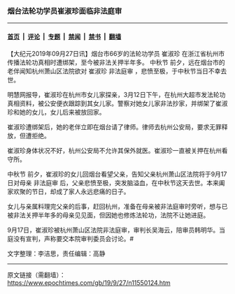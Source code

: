 ### 烟台法轮功学员崔淑珍面临非法庭审

---

#### [首页](../../../..?n11550124) &nbsp;|&nbsp; [评论](../../../../../epoch-comment?n11550124) &nbsp;|&nbsp; [专题](../../../../../epoch-special?n11550124) &nbsp;|&nbsp; [禁闻](../../../../../epoch-news?n11550124) &nbsp;|&nbsp; [禁书](../../../../../books?n11550124) &nbsp;|&nbsp; [翻墙](https://github.com/gfw-breaker/nogfw/blob/master/README.md?n11550124)


<div class="post_content" id="artbody" itemprop="articleBody">
 <!-- article content begin -->
 <p>
  【大纪元2019年09月27日讯】烟台市66岁的法轮功学员
  <ok href="https://www.epochtimes.com/gb/tag/%E5%B4%94%E6%B7%91%E7%8F%8D.html">
   崔淑珍
  </ok>
  在浙江省杭州市传播法轮功真相时遭绑架，至今被非法关押半年多。
  <ok href="https://www.epochtimes.com/gb/tag/%E4%B8%AD%E7%A7%8B%E8%8A%82.html">
   中秋节
  </ok>
  前夕，远在烟台市的老伴闻知杭州萧山区法院欲对
  <ok href="https://www.epochtimes.com/gb/tag/%E5%B4%94%E6%B7%91%E7%8F%8D.html">
   崔淑珍
  </ok>
  <ok href="https://www.epochtimes.com/gb/tag/%E9%9D%9E%E6%B3%95%E5%BA%AD%E5%AE%A1.html">
   非法庭审
  </ok>
  ，悲愤至极，于中秋节当日不幸去世。
 </p>
 <p>
  明慧网报导，崔淑珍在杭州市女儿家探亲，3月12日下午，在杭州大超市发法轮功真相资料，被公安便衣跟踪到其女儿家。警察对她女儿家非法抄家，并绑架了崔淑珍和她的女儿，女儿后来被放回家。
 </p>
 <p>
  崔淑珍遭绑架后，她的老伴立即在烟台请了律师。律师去杭州公安局，要求无罪释放，但遭拒绝。
 </p>
 <p>
  崔淑珍身体状况不好，杭州公安局不允许其保外就医。崔淑珍一直被关押在杭州看守所。
 </p>
 <p>
  <ok href="https://www.epochtimes.com/gb/tag/%E4%B8%AD%E7%A7%8B%E8%8A%82.html">
   中秋节
  </ok>
  前夕，崔淑珍的女儿回烟台看望父亲，告知父亲杭州萧山区法院将于9月17日对母亲
  <ok href="https://www.epochtimes.com/gb/tag/%E9%9D%9E%E6%B3%95%E5%BA%AD%E5%AE%A1.html">
   非法庭审
  </ok>
  后，父亲悲愤至极，突发脑溢血，在中秋节这天去世。本来阖家欢聚的节日，却成了家人永远悲痛的日子。
 </p>
 <p>
  女儿与亲属料理完父亲的后事，赶回杭州，准备在母亲被非法庭审时旁听，想与已被非法关押半年多的母亲见见面，但因她也修炼法轮功，法院不让她进庭。
 </p>
 <p>
  9月17日，崔淑珍被杭州萧山区法院非法庭审，审判长吴海云，陪审员韩明华。当庭没有宣判，声称要交本院审判委员会讨论。#
 </p>
 <p>
  文字整理：李洁思，责任编辑：高静
 </p>
 <!-- article content end -->
 <div id="below_article_ad">
 </div>
</div>


---

原文链接（需翻墙）：https://www.epochtimes.com/gb/19/9/27/n11550124.htm
